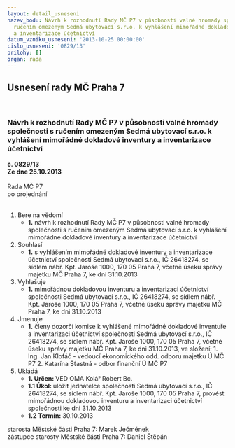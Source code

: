 ```yaml
---
layout: detail_usneseni
nazev_bodu: Návrh k rozhodnutí Rady MČ P7 v působnosti valné hromady společnosti s
  ručením omezeným Sedmá ubytovací s.r.o. k vyhlášení mimořádné dokladové inventury
  a inventarizace účetnictví
datum_vzniku_usneseni: '2013-10-25 00:00:00'
cislo_usneseni: '0829/13'
prilohy: []
organ: rada
---
```

<div id="ucUsn_pList" class="usn">
	<span><h2>Usnesení rady MČ Praha 7 </h2>
<br></span><div class="standBody">
<span><h3>Návrh k rozhodnutí Rady MČ P7 v působnosti valné hromady společnosti s ručením omezeným Sedmá ubytovací s.r.o. k vyhlášení mimořádné dokladové inventury a inventarizace účetnictví</h3></span><div class="center">
		<strong>č. 0829/13</strong><br>
	</div>
<div class="center">
		<strong>Ze dne 25.10.2013</strong><br><br>
	</div>Rada MČ P7<br> po projednání<br><br><ol>
<li>Bere na vědomí<ul><li>
<strong>1.</strong> návrh k rozhodnutí Rady MČ P7 v působnosti valné hromady společnosti s ručením omezeným Sedmá ubytovací s.r.o. k vyhlášení mimořádné dokladové inventury a inventarizace účetnictví</li></ul>
</li>
<li>Souhlasí<ul><li>
<strong>1.</strong> s vyhlášením mimořádné dokladové inventury a inventarizace účetnictví společnosti Sedmá ubytovací s.r.o., IČ 26418274, se sídlem nábř. Kpt. Jaroše 1000, 170 05  Praha 7, včetně úseku správy majetku MČ Praha 7, ke dni 31.10.2013</li></ul>
</li>
<li>Vyhlašuje<ul><li>
<strong>1.</strong> mimořádnou dokladovou inventuru a inventarizaci účetnictví společnosti Sedmá ubytovací s.r.o., IČ 26418274, se sídlem nábř. Kpt. Jaroše 1000, 170 05  Praha 7, včetně úseku správy majetku MČ Praha 7, ke dni 31.10.2013</li></ul>
</li>
<li>Jmenuje<ul><li>
<strong>1.</strong> členy dozorčí komise k vyhlášené mimořádné dokladové inventuře a inventarizaci účetnictví společnosti Sedmá ubytovací s.r.o., IČ 26418274, se sídlem nábř. Kpt. Jaroše 1000, 170 05  Praha 7, včetně úseku správy majetku MČ Praha 7, ke dni 31.10.2013, ve složení:                                                                                              1. Ing. Jan Klofáč - vedoucí ekonomického odd. odboru majetku Ú MČ P7                          2. Katarína Šťastná - odbor finanční Ú MČ P7     </li></ul>
</li>
<li>Ukládá<ul>
<li>
<strong>1. Určen: </strong>VED OMA Kolář Robert Bc.</li>
<li>
<strong>1.1 Úkol: </strong>uložit jednatelce společnosti Sedmá ubytovací s.r.o., IČ 26418274, se sídlem nábř. Kpt. Jaroše 1000, 170 05  Praha 7, provést mimořádnou dokladovou inventuru a inventarizaci účetnictví společnosti ke dni 31.10.2013</li>
<li>
<strong>1.2 Termín: </strong>30.10.2013</li>
</ul>
</li>
</ol>starosta Městské části Praha 7: Marek Ječmének<br>zástupce starosty Městské části Praha 7: Daniel Štěpán 
</div>
</div>